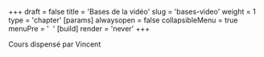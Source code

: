 +++
draft = false
title = 'Bases de la vidéo'
slug = 'bases-video'
weight = 1
type = 'chapter'
[params]
    alwaysopen = false
    collapsibleMenu = true
    menuPre = '&nbsp;<i class="fa-solid fa-photo-film"></i>&nbsp;'
[build]
  render = 'never'
+++

Cours dispensé par Vincent